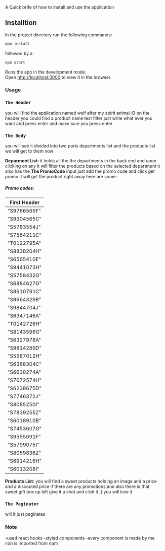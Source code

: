 A Quick brife of how to install and use the application
## Installtion

In the project directory run the following commands:

```bash
npm install
```
followed by a:
```bash
npm start
```
Runs the app in the development mode.<br />
Open [http://localhost:3000](http://localhost:3000) to view it in the browser.


### Usage

### `The Header`
you will find the application named wolf after my spirit animal :D 
on the header you could find a product name text filter just write what ever you want
and press enter and make sure you press enter

### `The Body`

you will see it divided into two parts departments list and the products list we will get to 
them now

**Deparment List:**
it holds all the the departments in the back end and upon clicking on any it will filter the
products based on the selected department it also has the **The PromoCode** input just add the promo code and click get promo it will get the product right away here are some:

##### Promo codes:

First Header  | 
------------- |
"S9766565F"   |
"S9304565C"   |
"S5783554J"   |
"S7564211C"   |
"T0122795A"   |
"S8838204H"   |
"S6565410E"   |
"S9441073H"   |
"S5758432G"   |
"S6884627G"   |
"S8610781C"   |
"S9664329B"   |
"S9844704J"   |
"S6347146A"   |
"T0142726H"   |
"S8143598G"   |
"S6327978A"   |
"S9814289D"   |
"S5587012H"   |
"S6368304C"   |
"S6630274A"   |
"S7672574H"   |
"S6238675D"   |
"S7746372J"   |
"S8085250I"   |
"S7839255Z"   |
"S6018910B"   |
"S7453607G"   |
"S9555091F"   |
"S5799075I"   |
"S8059836Z"   |
"S6914216H"   |
"S6013208I"   |

**Products List:**
you will find a sweet products holding an image and a price and a discouted price if there are any promotions and also there is that sweet gift box up left give it a shot and click it 
;) you will love it

### `The Paginator`
will it just paginates

### Note
-used react hooks
-styled components
-every component is made by me non is imported from npm